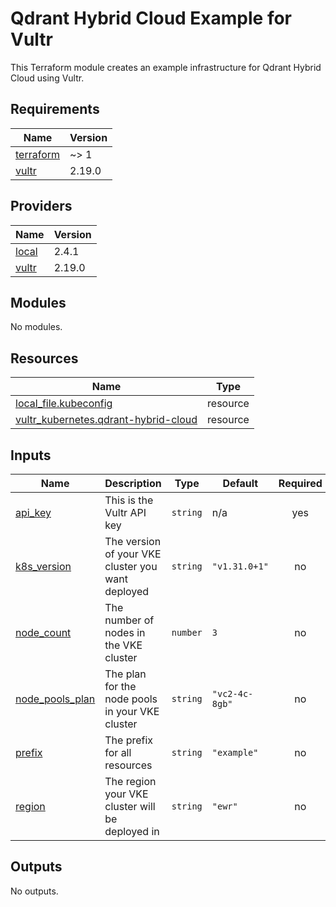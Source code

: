 # Qdrant Hybrid Cloud Example for Vultr

This Terraform module creates an example infrastructure for Qdrant Hybrid Cloud using Vultr.

<!-- BEGIN_TF_DOCS -->
## Requirements

| Name | Version |
|------|---------|
| <a name="requirement_terraform"></a> [terraform](#requirement\_terraform) | ~> 1 |
| <a name="requirement_vultr"></a> [vultr](#requirement\_vultr) | 2.19.0 |

## Providers

| Name | Version |
|------|---------|
| <a name="provider_local"></a> [local](#provider\_local) | 2.4.1 |
| <a name="provider_vultr"></a> [vultr](#provider\_vultr) | 2.19.0 |

## Modules

No modules.

## Resources

| Name | Type |
|------|------|
| [local_file.kubeconfig](https://registry.terraform.io/providers/hashicorp/local/latest/docs/resources/file) | resource |
| [vultr_kubernetes.qdrant-hybrid-cloud](https://registry.terraform.io/providers/vultr/vultr/2.19.0/docs/resources/kubernetes) | resource |

## Inputs

| Name | Description | Type | Default | Required |
|------|-------------|------|---------|:--------:|
| <a name="input_api_key"></a> [api\_key](#input\_api\_key) | This is the Vultr API key | `string` | n/a | yes |
| <a name="input_k8s_version"></a> [k8s\_version](#input\_k8s\_version) | The version of your VKE cluster you want deployed | `string` | `"v1.31.0+1"` | no |
| <a name="input_node_count"></a> [node\_count](#input\_node\_count) | The number of nodes in the VKE cluster | `number` | `3` | no |
| <a name="input_node_pools_plan"></a> [node\_pools\_plan](#input\_node\_pools\_plan) | The plan for the node pools in your VKE cluster | `string` | `"vc2-4c-8gb"` | no |
| <a name="input_prefix"></a> [prefix](#input\_prefix) | The prefix for all resources | `string` | `"example"` | no |
| <a name="input_region"></a> [region](#input\_region) | The region your VKE cluster will be deployed in | `string` | `"ewr"` | no |

## Outputs

No outputs.
<!-- END_TF_DOCS -->
  

